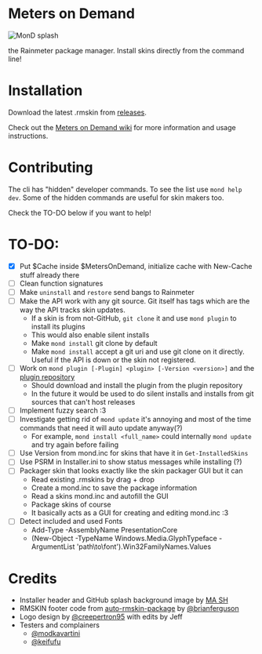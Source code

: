 # Meters on Demand

![MonD splash](https://repository-images.githubusercontent.com/601636170/25834e41-d86e-4f2a-809c-441ab80c2a8a)

the Rainmeter package manager. Install skins directly from the command line!

# Installation

Download the latest .rmskin from [releases](https://github.com/meters-on-demand/cli/releases).

Check out the [Meters on Demand wiki](https://docs.rainmeter.skin/) for more information and usage instructions.

# Contributing

The cli has "hidden" developer commands. To see the list use `mond help dev`. Some of the hidden commands are useful for skin makers too. 

Check the TO-DO below if you want to help!

# TO-DO:

- [x] Put $Cache inside $MetersOnDemand, initialize cache with New-Cache stuff already there
- [ ] Clean function signatures
- [ ] Make `uninstall` and `restore` send bangs to Rainmeter
- [ ] Make the API work with any git source. Git itself has tags which are the way the API tracks skin updates.
  - If a skin is from not-GitHub, `git clone` it and use `mond plugin` to install its plugins
  - This would also enable silent installs
  - Make `mond install` git clone by default
  - Make `mond install` accept a git uri and use git clone on it directly. Useful if the API is down or the skin not registered.
- [ ] Work on `mond plugin [-Plugin] <plugin> [-Version <version>]` and the [plugin repository](https://github.com/meters-on-demand/plugins)
  - Should download and install the plugin from the plugin repository
  - In the future it would be used to do silent installs and installs from git sources that can't host releases
- [ ] Implement fuzzy search :3
- [ ] Investigate getting rid of `mond update` it's annoying and most of the time commands that need it will auto update anyway(?)
  - For example, `mond install <full_name>` could internally `mond update` and try again before failing
- [ ] Use Version from mond.inc for skins that have it in `Get-InstalledSkins`
- [ ] Use PSRM in Installer.ini to show status messages while installing (?)
- [ ] Packager skin that looks exactly like the skin packager GUI but it can
  - Read existing .rmskins by drag + drop
  - Create a mond.inc to save the package information
  - Read a skins mond.inc and autofill the GUI
  - Package skins of course
  - It basically acts as a GUI for creating and editing mond.inc :3
- [ ] Detect included and used Fonts
  - Add-Type -AssemblyName PresentationCore
  - (New-Object -TypeName Windows.Media.GlyphTypeface -ArgumentList 'path\to\font').Win32FamilyNames.Values

# Credits

- Installer header and GitHub splash background image by [MA SH](https://www.artstation.com/artwork/L36yml)
- RMSKIN footer code from [auto-rmskin-package](https://github.com/brianferguson/auto-rmskin-package/blob/master/.github/workflows/release.yml) by [@brianferguson](https://github.com/brianferguson)
- Logo design by [@creepertron95](https://github.com/creepertron95) with edits by Jeff
- Testers and complainers
  - [@modkavartini](https://github.com/modkavartini)
  - [@keifufu](https://github.com/keifufu)
